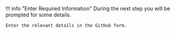 !!! info "Enter Required Information"
    During the next step you will be prompted for some details.

    Enter the relevant details in the GitHub form.